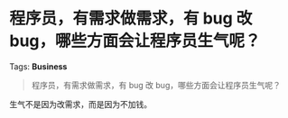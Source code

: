 # 程序员，有需求做需求，有 bug 改 bug，哪些方面会让程序员生气呢？

Tags: **Business**

> 程序员，有需求做需求，有 bug 改 bug，哪些方面会让程序员生气呢？

生气不是因为改需求，而是因为不加钱。



